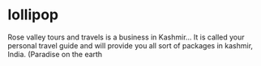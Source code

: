 # lollipop
Rose valley tours and travels is a business in Kashmir... It is called your personal travel guide and will provide you all sort of packages in kashmir, India. (Paradise on the earth
